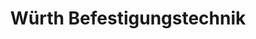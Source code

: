 ---
title: "Würth Befestigungstechnik"
url: /arnsberg/wuerth-befestigungstechnik/
shop: Baumarkt
---